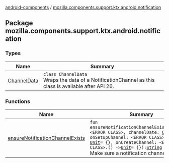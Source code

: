 [android-components](../index.md) / [mozilla.components.support.ktx.android.notification](./index.md)

## Package mozilla.components.support.ktx.android.notification

### Types

| Name | Summary |
|---|---|
| [ChannelData](-channel-data/index.md) | `class ChannelData`<br>Wraps the data of a NotificationChannel as this class is available after API 26. |

### Functions

| Name | Summary |
|---|---|
| [ensureNotificationChannelExists](ensure-notification-channel-exists.md) | `fun ensureNotificationChannelExists(context: <ERROR CLASS>, channelDate: `[`ChannelData`](-channel-data/index.md)`, onSetupChannel: <ERROR CLASS>.() -> `[`Unit`](https://kotlinlang.org/api/latest/jvm/stdlib/kotlin/-unit/index.html)` = {}, onCreateChannel: <ERROR CLASS>.() -> `[`Unit`](https://kotlinlang.org/api/latest/jvm/stdlib/kotlin/-unit/index.html)` = {}): `[`String`](https://kotlinlang.org/api/latest/jvm/stdlib/kotlin/-string/index.html)<br>Make sure a notification channel exists. |
